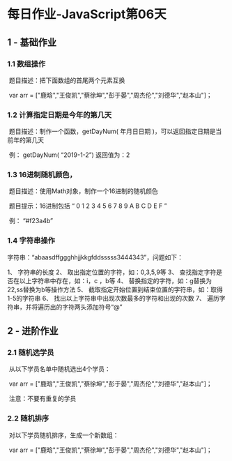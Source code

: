 # 每日作业-JavaScript第06天

## 1 - 基础作业

### 1.1  数组操作

​	题目描述：把下面数组的首尾两个元素互换

​	var arr = ["鹿晗","王俊凯","蔡徐坤","彭于晏","周杰伦","刘德华","赵本山"]；

### 1.2 计算指定日期是今年的第几天

​	题目描述：制作一个函数，getDayNum( 年月日日期 )，可以返回指定日期是当前年的第几天

​	例：  getDayNum( “2019-1-2”)    返回值为：2

### 1.3 16进制随机颜色，

​	题目描述：使用Math对象，制作一个16进制的随机颜色

​	题目提示：16进制包括 “ 0  1  2  3  4  5  6  7  8  9  A  B  C  D  E  F ”

​	例： “#f23a4b” 

### 1.4 字符串操作

字符串：“abaasdffggghhjjkkgfddsssss3444343”，问题如下： 

1、 字符串的长度 
2、 取出指定位置的字符，如：0,3,5,9等 
3、 查找指定字符是否在以上字符串中存在，如：i，c ，b等 
4、 替换指定的字符，如：g替换为22,ss替换为b等操作方法 
5、 截取指定开始位置到结束位置的字符串，如：取得1-5的字符串
6、 找出以上字符串中出现次数最多的字符和出现的次数 
7、 遍历字符串，并将遍历出的字符两头添加符号“@”

## 2 - 进阶作业

### 2.1  随机选学员

​	从以下学员名单中随机选出4个学员：

​	var arr = ["鹿晗","王俊凯","蔡徐坤","彭于晏","周杰伦","刘德华","赵本山"]；

​	注意：不要有重复的学员

### 2.2  随机排序

​	对以下学员随机排序，生成一个新数组：

​	var arr = ["鹿晗","王俊凯","蔡徐坤","彭于晏","周杰伦","刘德华","赵本山"]；

​	



